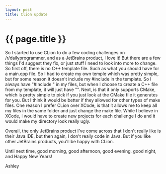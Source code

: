 ```yaml
---
layout: post
title: Clion update
---
```


{{ page.title }}
===========

So I started to use CLion to do a few coding challenges on /r/dailyprogrammer, and as a JetBrains product, I love it! But there are a few things I'd suggest they fix, or just stuff I need to look into more to change. So first off, there is no C++ template file. Such as what you should have for a main.cpp file. So I had to create my own temple which was pretty simple, but for some reason it doesn't include my #include in the template. So I always have "#include <iostream>" in my files, but when I choose to create a C++ file from my template, it will just have "<iostream>". Next, is that it only supports CMake, which is pretty simple to pick if you just look at the CMake file it generates for you. But I think it would be better if they allowed for other types of make files. One reason I prefer CLion over XCode, is that it allows me to keep all my files in the same folder and just change the make file. While I believe in XCode, I would have to create new projects for each challenge I do and it would make my directory look really ugly.

Overall, the only JetBrains product I've come across that I don't really like is their Java IDE, but then again, I don't really code in Java. But if you like other JetBrains products, you'll be happy with CLion.

Until next time, good morning, good afternoon, good evening, good night, and Happy New Years!

Ashley